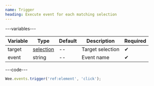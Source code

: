 ```yaml
---
name: Trigger
heading: Execute event for each matching selection
---
```


---variables---

| Variable | Type | Default | Description | Required |
| -- | -- | -- | -- | -- |
| target | [selection](/script#selection) | -- | Target selection | ✔ |
| event | string | -- | Event name | ✔ |

---code---

```javascript
Wee.events.trigger('ref:element', 'click');
```